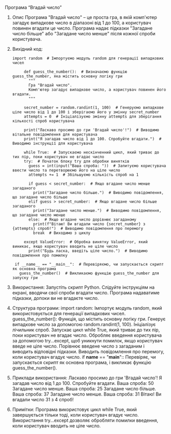 Програма “Вгадай число”
1. Опис
Програма "Вгадай число" – це проста гра, в якій комп'ютер загадує випадкове число в діапазоні від 1 до 100, а користувач повинен вгадати це число. Програма надає підказки "Загадане число більше" або "Загадане число менше" після кожної спроби користувача.
2. Вихідний код:

       import random  # Імпортуємо модуль random для генерації випадкових чисел

            def guess_the_number():  # Визначаємо функцію guess_the_number, яка містить основну логіку гри
              """
              Гра "Вгадай число".
              Комп'ютер загадує випадкове число, а користувач повинен його вгадати.
              """
        
            secret_number = random.randint(1, 100)  # Генеруємо випадкове ціле число від 1 до 100 і зберігаємо його у змінну secret_number
            attempts = 0  # Ініціалізуємо змінну attempts для зберігання кількості спроб користувача
        
            print("Ласкаво просимо до гри 'Вгадай число'!")  # Виводимо вітальне повідомлення для користувача
            print("Я загадав число від 1 до 100. Спробуйте вгадати.")  # Виводимо інструкції для користувача
        
            while True:  # Запускаємо нескінченний цикл, який триває до тих пір, поки користувач не вгадає число
            try:  # Початок блоку try для обробки винятків
              guess = int(input("Ваша спроба: "))  # Запитуємо користувача ввести число та перетворюємо його на ціле число
              attempts += 1  # Збільшуємо кількість спроб на 1
        
              if guess < secret_number:  # Якщо вгадане число менше загаданого
                print("Загадане число більше.")  # Виводимо повідомлення, що загадане число більше
              elif guess > secret_number:  # Якщо вгадане число більше загаданого
                print("Загадане число менше.")  # Виводимо повідомлення, що загадане число менше
              else:  # Якщо вгадане число дорівнює загаданому
                print(f"Вітаю! Ви вгадали число {secret_number} з {attempts} спроб!")  # Виводимо повідомлення про перемогу
                break  # Виходимо з циклу
        
            except ValueError:  # Обробка винятку ValueError, який виникає, якщо користувач вводить не ціле число
              print("Будь ласка, введіть ціле число.")  # Виводимо повідомлення про помилку
        
        if __name__ == "__main__":  # Перевіряємо, чи запускається скрипт як основна програма
          guess_the_number()  # Викликаємо функцію guess_the_number для запуску гри


4. Використання:
Запустіть скрипт Python.
Слідуйте інструкціям на екрані, вводячи свої спроби вгадати число.
Програма надаватиме підказки, допоки ви не вгадаєте число.
5. Структура програми:
import random: Імпортує модуль random, який використовується для генерації випадкових чисел.
guess_the_number(): Функція, що містить основну логіку гри.
Генерує випадкове число за допомогою random.randint(1, 100).
Ініціалізує лічильник спроб.
Запускає цикл while True, який триває до тих пір, поки користувач не вгадає число.
Обробляє введення користувача за допомогою try...except, щоб уникнути помилок, якщо користувач введе не ціле число.
Порівнює введене число з загаданим і виводить відповідні підказки.
Виводить повідомлення про перемогу, коли користувач вгадує число.
if __name__ == "__main__":: Перевіряє, чи запускається скрипт як основна програма, і викликає функцію guess_the_number().
6. Приклади використання:
Ласкаво просимо до гри 'Вгадай число'!
Я загадав число від 1 до 100. Спробуйте вгадати.
Ваша спроба: 50
Загадане число менше.
Ваша спроба: 25
Загадане число більше.
Ваша спроба: 37
Загадане число менше.
Ваша спроба: 31
Вітаю! Ви вгадали число 31 з 4 спроб!


7. Примітки:
Програма використовує цикл while True, який завершується тільки тоді, коли користувач вгадує число.
Використання try...except дозволяє обробляти помилки введення, коли користувач вводить не ціле число.













